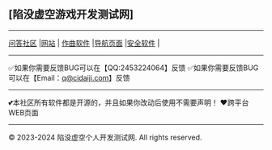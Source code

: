 [陷没虚空游戏开发测试网]
-----------------------------------------------

-----------------------------------------------

[问答社区](https://answer.xianmoxukong.top/) |[网站](https://xianmoxukong.top/)  | [作曲软件](https://cidaiji.com/)  |[导航页面](https://xianmoxukong.top/download/apps/)  |[安全软件](https://bobouge.com) |

----------------------------------------------
✅如果你需要反馈BUG可以在【QQ:2453224064】反馈
✅如果你需要反馈BUG可以在【Email：q@cidaiji.com】反馈

---------------------------------------------

💕本社区所有软件都是开源的，并且如果你改动后使用不需要声明！
❤️跨平台WEB页面

--------------------------------------------


© 2023-2024 陷没虚空个人开发测试网. All rights reserved.
